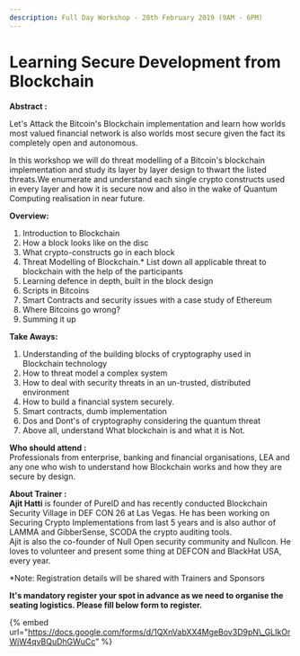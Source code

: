 ```yaml
---
description: Full Day Workshop - 28th February 2019 (9AM - 6PM)
---
```


# Learning Secure Development from Blockchain

**Abstract :**

Let's Attack the Bitcoin's Blockchain implementation and learn how worlds most valued financial network is also worlds most secure given the fact its completely open and autonomous.

In this workshop we will do threat modelling of a Bitcoin's blockchain implementation and study its layer by layer design to thwart the listed threats.We enumerate and understand each single crypto constructs used in every layer and how it is secure now and also in the wake of Quantum Computing realisation in near future.

**Overview:**

1. Introduction to Blockchain 
2. How a block looks like on the disc
3. What crypto-constructs go in each block
4. Threat Modelling of Blockchain.\* List down all applicable threat to blockchain with the help of the participants
5. Learning defence in depth, built in the block design
6. Scripts in Bitcoins
7. Smart Contracts and security issues with a case study of Ethereum
8. Where Bitcoins go wrong?
9. Summing it up

**Take Aways:**

1. Understanding of the building blocks of cryptography used in Blockchain technology
2. How to threat model a complex system
3. How to deal with security threats in an un-trusted, distributed environment
4. How to build a financial system securely.
5. Smart contracts, dumb implementation
6. Dos and Dont's of cryptography considering the quantum threat
7. Above all, understand What blockchain is and what it is Not.

**Who should attend :**  
Professionals from enterprise, banking and financial organisations, LEA and any one who wish to understand how Blockchain works and how they are secure by design.

**About Trainer :**   
**Ajit Hatti** is founder of PureID and has recently conducted Blockchain Security Village in DEF CON 26 at Las Vegas. He has been working on Securing Crypto Implementations from last 5 years and is also author of LAMMA and GibberSense, SCODA the crypto auditing tools.  
Ajit is also the co-founder of Null Open security community and Nullcon. He loves to volunteer and present some thing at DEFCON and BlackHat USA, every year.

\*Note: Registration details will be shared with Trainers and Sponsors

**It's mandatory register your spot in advance as we need to organise the seating logistics. Please fill below form to register.**

{% embed url="https://docs.google.com/forms/d/1QXnVabXX4MgeBov3D9pN\_GLIkOrWjW4qvBQuDhGWuCc" %}

